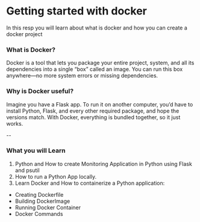 # Getting started with docker 

In this resp you will learn about what is docker and how you can create a docker project

### What is Docker?
Docker is a tool that lets you package your entire project, system, and all its dependencies into a single “box” called an image. You can run this box anywhere—no more system errors or missing dependencies.

### Why is Docker useful?
Imagine you have a Flask app. To run it on another computer, you’d have to install Python, Flask, and every other required package, and hope the versions match. With Docker, everything is bundled together, so it just works.

--

### What you will Learn
1. Python and How to create Monitoring Application in Python using Flask and psutil
2. How to run a Python App locally.
3. Learn Docker and How to containerize a Python application:
  - Creating Dockerfile
  - Building DockerImage
  - Running Docker Container
  - Docker Commands
